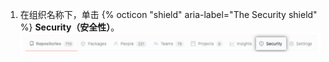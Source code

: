 1. 在组织名称下，单击 {% octicon "shield" aria-label="The Security shield" %} **Security（安全性）**。 ![组织安全性按钮](/assets/images/help/organizations/organization-security-tab.png)
